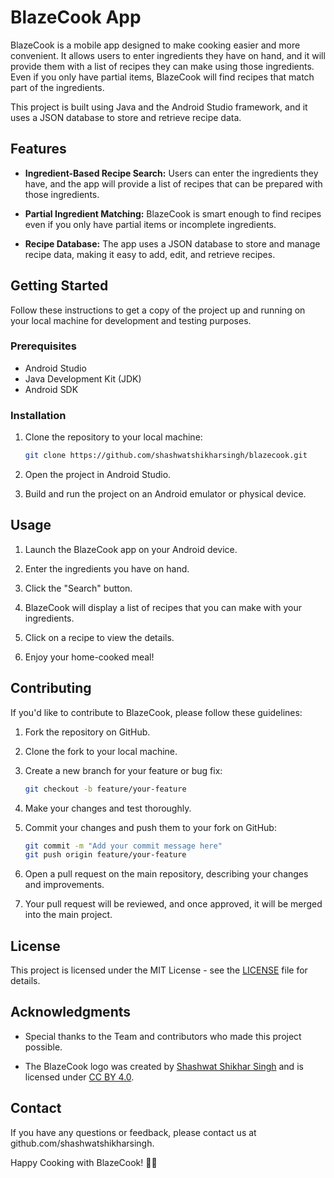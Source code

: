 # BlazeCook App


BlazeCook is a mobile app designed to make cooking easier and more convenient. It allows users to enter ingredients they have on hand, and it will provide them with a list of recipes they can make using those ingredients. Even if you only have partial items, BlazeCook will find recipes that match part of the ingredients.

This project is built using Java and the Android Studio framework, and it uses a JSON database to store and retrieve recipe data.

## Features

- **Ingredient-Based Recipe Search:** Users can enter the ingredients they have, and the app will provide a list of recipes that can be prepared with those ingredients.

- **Partial Ingredient Matching:** BlazeCook is smart enough to find recipes even if you only have partial items or incomplete ingredients.

- **Recipe Database:** The app uses a JSON database to store and manage recipe data, making it easy to add, edit, and retrieve recipes.

## Getting Started

Follow these instructions to get a copy of the project up and running on your local machine for development and testing purposes.

### Prerequisites

- Android Studio
- Java Development Kit (JDK)
- Android SDK

### Installation

1. Clone the repository to your local machine:

   ```bash
   git clone https://github.com/shashwatshikharsingh/blazecook.git
   ```

2. Open the project in Android Studio.

3. Build and run the project on an Android emulator or physical device.

## Usage

1. Launch the BlazeCook app on your Android device.

2. Enter the ingredients you have on hand.

3. Click the "Search" button.

4. BlazeCook will display a list of recipes that you can make with your ingredients.

5. Click on a recipe to view the details.

6. Enjoy your home-cooked meal!

## Contributing

If you'd like to contribute to BlazeCook, please follow these guidelines:

1. Fork the repository on GitHub.

2. Clone the fork to your local machine.

3. Create a new branch for your feature or bug fix:

   ```bash
   git checkout -b feature/your-feature
   ```

4. Make your changes and test thoroughly.

5. Commit your changes and push them to your fork on GitHub:

   ```bash
   git commit -m "Add your commit message here"
   git push origin feature/your-feature
   ```

6. Open a pull request on the main repository, describing your changes and improvements.

7. Your pull request will be reviewed, and once approved, it will be merged into the main project.

## License

This project is licensed under the MIT License - see the [LICENSE](LICENSE) file for details.

## Acknowledgments

- Special thanks to the Team and contributors who made this project possible.

- The BlazeCook logo was created by [Shashwat Shikhar Singh](https://github.com/shashwatshikharsingh) and is licensed under [CC BY 4.0](https://creativecommons.org/licenses/by/4.0/).

## Contact

If you have any questions or feedback, please contact us at github.com/shashwatshikharsingh.

Happy Cooking with BlazeCook! 🍳🔥
